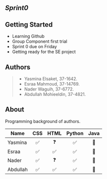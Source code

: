 ***Sprint0***
---

## Getting Started

* Learning Github
* Group Component first trial 
* Sprint 0 due on Friday 
* Getting ready for the SE project



## Authors

> * Yasmina Elsaket, 37-1642.
> * Esraa Mahmoud, 37-14769.
> * Nader Waguih, 37-6772.
> * Abdullah Mohieeldin, 37-4821.



## About


Programming background of authors.

| Name       | CSS          | HTML |Python | Java | 
| ------------- |:-------------:| :-----:|:-------: | :-------: |
| Yasmina  | ✅ |   ❓    |      ✅ | 🎉|
| Esraa   | ✅ |   ✅  |    ✅  |🎉|
| Nader | ✅ |   ❓  |     ✅ |🎊|
| Abdullah |✅ |   ✅  |   ✅   |🎈|  
